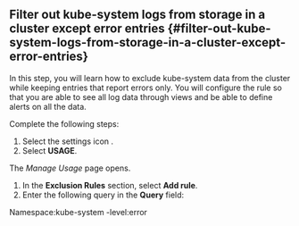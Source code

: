 ## Filter out kube-system logs from storage in a cluster except error entries {#filter-out-kube-system-logs-from-storage-in-a-cluster-except-error-entries}

In this step, you will learn how to exclude kube-system data from the cluster while keeping entries that report errors only. You will configure the rule so that you are able to see all log data through views and be able to define alerts on all the data.

Complete the following steps:

1.  Select the settings icon .
2.  Select **USAGE**.

The _Manage Usage_ page opens.

1.  In the **Exclusion Rules** section, select **Add rule**.
2.  Enter the following query in the **Query** field:

Namespace:kube-system -level:error